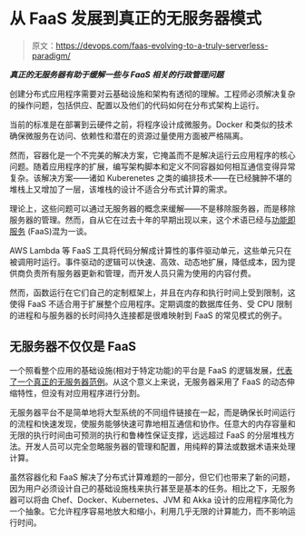 # 从 FaaS 发展到真正的无服务器模式

> 原文：<https://devops.com/faas-evolving-to-a-truly-serverless-paradigm/>

*****真正的无服务器有助于缓解一些与 FaaS 相关的行政管理问题*****

创建分布式应用程序需要对云基础设施和架构有透彻的理解。工程师必须解决复杂的操作问题，包括供应、配置以及他们的代码如何在分布式架构上运行。

当前的标准是在部署到云硬件之前，将程序设计成微服务。Docker 和类似的技术确保微服务在访问、依赖性和潜在的资源过量使用方面被严格隔离。

然而，容器化是一个不完美的解决方案，它掩盖而不是解决运行云应用程序的核心问题。随着应用程序的扩展，编写架构脚本和定义不同容器如何相互通信变得异常复杂。该解决方案——诸如 Kuberenetes 之类的编排技术——在已经臃肿不堪的堆栈上又增加了一层，该堆栈的设计不适合分布式计算的需求。

理论上，这些问题可以通过无服务器的概念来缓解——不是移除服务器，而是移除服务器的管理。然而，自从它在过去十年的早期出现以来，这个术语已经与[功能即服务](https://en.wikipedia.org/wiki/Function_as_a_service) (FaaS)混为一谈。

AWS Lambda 等 FaaS 工具将代码分解成计算性的事件驱动单元，这些单元只在被调用时运行。事件驱动的逻辑可以快速、高效、动态地扩展，降低成本，因为提供商负责所有服务器更新和管理，而开发人员只需为使用的内容付费。

然而，函数运行在它们自己的定制框架上，并且在内存和执行时间上受到限制，这使得 FaaS 不适合用于扩展整个应用程序。定期调度的数据库任务、受 CPU 限制的进程和与服务器的长时间持久连接都是很难映射到 FaaS 的常见模式的例子。

## 无服务器不仅仅是 FaaS

一个照看整个应用的基础设施(相对于特定功能)的平台是 FaaS 的逻辑发展，[代表了一个真正的无服务器范例](https://devops.com/faas-is-key-to-devops-efficiency/)。从这个意义上来说，无服务器采用了 FaaS 的动态伸缩特性，但没有对应用程序进行分割。

无服务器平台不是简单地将大型系统的不同组件链接在一起，而是确保长时间运行的流程和快速发现，使服务能够快速可靠地相互通信和协作。任意大的内存容量和无限的执行时间由可预测的执行和鲁棒性保证支撑，远远超过 FaaS 的分层堆栈方法。开发人员可以完全忽略服务器的管理和配置，用纯粹的算法或数据术语来处理计算。

虽然容器化和 FaaS 解决了分布式计算难题的一部分，但它们也带来了新的问题，因为用户必须设计自己的基础设施栈来执行甚至是基本的任务。相比之下，无服务器可以将由 Chef、Docker、Kubernetes、JVM 和 Akka 设计的应用程序简化为一个抽象。它允许程序容易地放大和缩小，利用几乎无限的计算能力，而不影响运行时间。